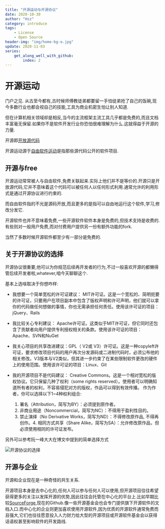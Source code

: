 ```yaml
---
title: "开源运动与开源协议"
date: 2020-10-30
author: "Hsz"
category: introduce
tags:
    - License
    - Open Source
header-img: "img/home-bg-o.jpg"
update: 2020-11-03
series:
    get_along_well_with_github:
        index: 2
---
```

# 开源运动

门户之见. 从古至今都有,古时候师傅教徒弟都要留一手怕徒弟抢了自己的饭碗,现今多数行业也都会视自己的技能,工具为商业机密生怕让别人知道.

但在计算机相关领域却是相反,当今的主流框架主流工具几乎都是免费的,而且文档丰富毫无保留.如果你不是软件开发行业你恐怕很难理解为什么.这就得益于开源的力量.

开源即[开放源代码](https://baike.baidu.com/item/%E5%BC%80%E6%94%BE%E6%BA%90%E4%BB%A3%E7%A0%81/114160)

开源运动源于[自由软件运动](https://baike.baidu.com/item/%E8%87%AA%E7%94%B1%E8%BD%AF%E4%BB%B6%E8%BF%90%E5%8A%A8/1725292?fr=aladdin)是指那些源代码公开的软件项目.

## 开源与free

开源运动常常被人与自由软件,免费关联起来.实际上他们并不是等价的.开源只是开放源代码,它并不意味着这个代码可以被任何人以任何形式利用.通常允许的利用形式是通过开源协议进行约束的.

而自由软件指的不光是源码开放,而且更多的是指可以自由地运行这个软件,学习,修改分发它.

开源软件也并不意味着免费,一些开源软件软件本身是免费的,但技术支持是收费的.有些则对一般用户免费,而对付费用户提供另一份有额外功能的fork.

当然了多数时候开源软件都至少有一部分是免费的.

## 关于开源协议的选择

开源协议很重要,他可以为你规范后续再开发者的行为,不过一般喜欢开源的都懒得管后续开发者啦,whatever,咱今天聊聊这个.

基本上选啥取决于你想咋样:

+ 我想要一个简单宽松的许可证建议： MIT许可证。这是一个宽松的、简明扼要的许可证，只要用户在项目副本中包含了版权声明和许可声明，他们就可以拿你的代码做任何想做的事情，你也无需承担任何责任。使用该许可证的项目：jQuery、Rails

+ 我比较关心专利建议： Apache许可证。这类似于MIT许可证，但它同时还包含了贡献者向用户提供专利授权相关的条款。使用该许可证的项目：Apache、SVN和NuGet

+ 我关心项目的共享改进建议：GPL（ V2或 V3）许可证。这是一种copyleft许可证，要求修改项目代码的用户再次分发源码或二进制代码时，必须公布他的相关修改。V3版本与V2类似，但其进一步约束了在某些限制软件更改的硬件上的使用范围。使用该许可证的项目：Linux、Git

+ 我的开源项目不是代码建议： Creative Commons。这是一个相对宽松的版权协议。它只保留几种了权利（some rights reserved）。使用者可以明确知道所有者的权利，不容易侵犯对方的版权，作品可以得到有效传播。
    作为作者，你可以选择以下1~4种权利组合:

    1. 署名（Attribution，简写为BY）：必须提到原作者。
    2. 非商业用途（Noncommercial，简写为NC）：不得用于盈利性目的。
    3. 禁止演绎（No Derivative Works，简写为ND）：不得修改原作品, 不得再创作。4. 相同方式共享（Share Alike，简写为SA）：允许修改原作品，但必须使用相同的许可证发布。

另外可以参考阮一峰大大在博文中提到的简单选择方式

![开源协议的选择]({{site.url}}/img/in-post/licens/free_software_licenses.png)

## 开源与企业

开源和企业现在是一种奇怪的共生关系.

开源项目本身是去中心化的,任何人可以参与任何人可以使用,但开源项目往往希望获得更多的关注以发挥开源的优势,因此往往会托管在中心化的平台上.比如早期比较[SourceForge](https://sourceforge.net/),现在的Github.像一些开源基金会也会专门提供旗下开源软件的文档入口.而中心化的企业则更加喜欢使用开源软件,因为优质的开源软件通常免费而且强大,它们也往往愿意投入人力财力给大型的开源项目或开源软件基金会以获得话语权甚至影响软件的开发路线.
